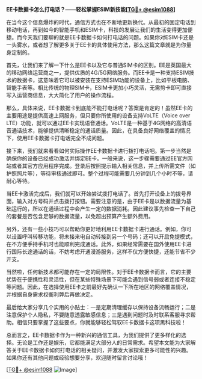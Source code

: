 **EE卡数据卡怎么打电话？——轻松掌握ESIM新技能[[TG💪+ @esim1088](https://t.me/s/esim1088)]**

在当今这个信息爆炸的时代，通信方式也在不断地更新换代。从最初的固定电话到移动电话，再到如今的智能手机和ESIM卡，科技的发展让我们的生活变得更加便捷。而今天我们要聊的就是EE卡数据卡如何打电话的问题。如果你对ESIM卡还是一头雾水，或者想了解更多关于EE卡的具体使用方法，那么这篇文章就是为你量身定制的。

首先，让我们来了解一下什么是EE卡以及它与普通SIM卡的区别。EE是英国最大的移动网络运营商之一，提供优质的4G/5G网络服务。而EE卡是一种支持ESIM技术的数据卡，这意味着它可以被安装在支持ESIM功能的设备上，比如平板电脑、智能手表等。相比传统的物理SIM卡，ESIM卡更加小巧灵活，无需剪卡即可直接写入运营商信息，大大简化了用户的操作流程。

那么，具体来说，EE卡数据卡到底能不能打电话呢？答案是肯定的！虽然EE卡的主要用途是提供高速上网服务，但只要你所使用的设备支持VoLTE（Voice over LTE）功能，就可以通过EE卡实现语音通话。VoLTE是一种基于4G网络的高清语音通话技术，能够提供清晰稳定的通话质量。因此，在具备良好网络覆盖的情况下，使用EE卡数据卡打电话完全不成问题。

接下来，我们就来看看如何实际操作EE卡数据卡进行拨打电话吧。第一步当然是确保你的设备已经成功激活并绑定EE卡。一般来说，这一步骤需要通过EE官方网站或者其官方应用程序完成。登录后按照提示输入相关信息，并上传所需文件（如护照照片等），等待审核通过即可。整个过程可能需要几分钟到几个小时不等，请耐心等待。

当EE卡激活完成后，我们就可以开始尝试拨打电话了。首先打开设备上的拨号界面，输入对方号码并点击拨打按钮。需要注意的是，由于EE卡是以数据流量为基础运行的，所以在通话过程中会产生一定的数据消耗。因此建议事先检查一下自己的套餐是否包含足够的数据流量，以免超出预算产生额外费用。

另外，还有一些小技巧可以帮助你更好地利用EE卡数据卡进行通话。例如，你可以设置呼叫转移功能，将未接来电自动转接到另一个号码；还可以开启免提模式，在不方便手持手机时也能顺利完成通话。此外，如果经常需要在国外使用EE卡进行国际长途通话的话，不妨考虑开通漫游服务，这样不仅方便快捷，还能节省不少开支。

当然啦，任何新技术都可能存在一定的局限性。对于EE卡数据卡而言，它的主要优势在于便携性和灵活性，但在某些特殊场景下可能会遇到信号弱或者连接不稳定等问题。因此，在选择使用EE卡之前最好先确认一下所在地区的网络覆盖情况，并根据自身需求权衡利弊后再做决定。

最后给大家分享几个实用的小贴士：一是定期清理缓存以保持设备流畅运行；二是注意保护个人隐私，不要随意透露敏感信息；三是遇到问题时及时联系客服寻求帮助。相信只要掌握了这些要点，你就能够轻松驾驭EE卡数据卡这项黑科技啦！

总而言之，EE卡数据卡作为一种新兴的通信工具，为我们提供了更多样化的选择。无论是工作还是娱乐，它都能满足大部分人的日常需求。希望本文能为大家解答关于EE卡数据卡如何打电话的相关疑问，并激发大家探索更多可能性的兴趣。如果你还有其他问题或经验想要分享，欢迎随时留言讨论哦！

[[TG💪+ @esim1088](https://t.me/s/esim1088) ![Image](https://i.postimg.cc/4NQfJmqS/Snipaste-2025-05-13-00-14-12.png)]